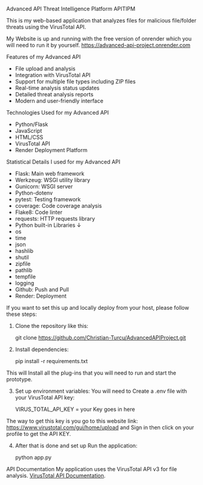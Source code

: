 Advanced API Threat Intelligence Platform APITIPM

This is my web-based application that analyzes files for malicious file/folder threats using the VirusTotal API.

My Website is up and running with the free version of onrender which you will need to run it by yourself.
https://advanced-api-project.onrender.com

Features of my Advanced API
- File upload and analysis
- Integration with VirusTotal API
- Support for multiple file types including ZIP files
- Real-time analysis status updates
- Detailed threat analysis reports
- Modern and user-friendly interface

Technologies Used for my Advanced API
- Python/Flask
- JavaScript
- HTML/CSS
- VirusTotal API
- Render Deployment Platform

Statistical Details I used for my Advanced API
- Flask: Main web framework
- Werkzeug: WSGI utility library
- Gunicorn: WSGI server
- Python-dotenv
- pytest: Testing framework
- coverage: Code coverage analysis
- Flake8: Code linter
- requests: HTTP requests library
- Python built-in Libraries ↓
- os
- time
- json
- hashlib
- shutil
- zipfile
- pathlib
- tempfile
- logging
- Github: Push and Pull
- Render: Deployment

If you want to set this up and locally deploy from your host, please follow these steps:
1. Clone the repository like this:
   
   git clone https://github.com/Christian-Turcu/AdvancedAPIProject.git
   

2. Install dependencies:
  
   pip install -r requirements.txt
   
This will Install all the plug-ins that you will need to run and start the prototype.

3. Set up environment variables:
  You will need to Create a .env file with your VirusTotal API key:
   
   VIRUS_TOTAL_API_KEY = your Key goes in here
   
The way to get this key is you go to this website link: https://www.virustotal.com/gui/home/upload and Sign in then click on your profile to get the API KEY.

4. After that is done and set up Run the application:

   python app.py


API Documentation
My application uses the VirusTotal API v3 for file analysis. [VirusTotal API Documentation](https://developers.virustotal.com/reference/overview).
